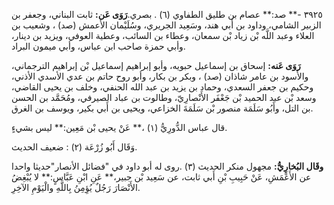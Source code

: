 ٣٩٢٥ -** صد:** عصام بن طليق الطفاوي (٦) . بصري.**رَوَى عَن:** ثابت البناني، وجعفر بن الزبير الشامي، وداود بن أَبي هند، وسَعِيد الجريري، وسُلَيْمان الأعمش (صد) ، وشعيب بن العلاء وعبد اللَّه بْن زياد بْن سمعان، وعطاء بن السائب، وعطية العوفي، ويزيد بن دينار، وأبي حمزة صاحب ابن عباس، وأبي ميمون البراد.

**رَوَى عَنه:** إسحاق بن إسماعيل حبويه، وأبو إبراهيم إسماعيل بْن إبراهيم الترجماني، والأسود بن عامر شاذان (صد) ، وبكر بن بكار، وأبو روح حاتم بن عدي الأسدي الأذني، وحكيم بن جعفر السعدي، وحماد بن يزيد بن عبد الله الحنفي، وخلف بن يحيى القاضي، وسعد بْن عبد الحميد بْن جَعْفَر الأَنْصارِيّ، وطالوت بن عباد الصيرفي، ومُحَمَّد بن الحسن بن التل، وأَبُو سَلَمَة منصور بْن سَلَمَةَ الخزاعي، ويحيى بن أَبي بكير، ويوسف بن الغرق.

قال عباس الدُّورِيُّ (١) ،** عَنْ يحيى بْن مَعِين:** ليس بشيءٍ.

وَقَال أَبُو زُرْعَة (٢) : ضعيف الحديث.

**وقَال البُخارِيُّ:** مجهول منكر الحديث (٣) .روى له أبو داود في "فضائل الأنصار"حديثا واحدا عن الأَعْمَشِ، عَنْ حَبِيبِ بْنِ أَبي ثابت، عن سَعِيد بْن جبير،** عَنِ ابْنِ عَبَّاسٍ:** لا يُبْغِضُ الأَنْصَارَ رَجُلٌ يُؤِمِنُ بِاللَّهِ والْيَوْمِ الآخِرِ.